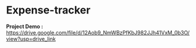 # Expense-tracker
**Project Demo :** https://drive.google.com/file/d/12Aob9_NmWBzPfKbJ982JJh41VxM_0b3O/view?usp=drive_link
